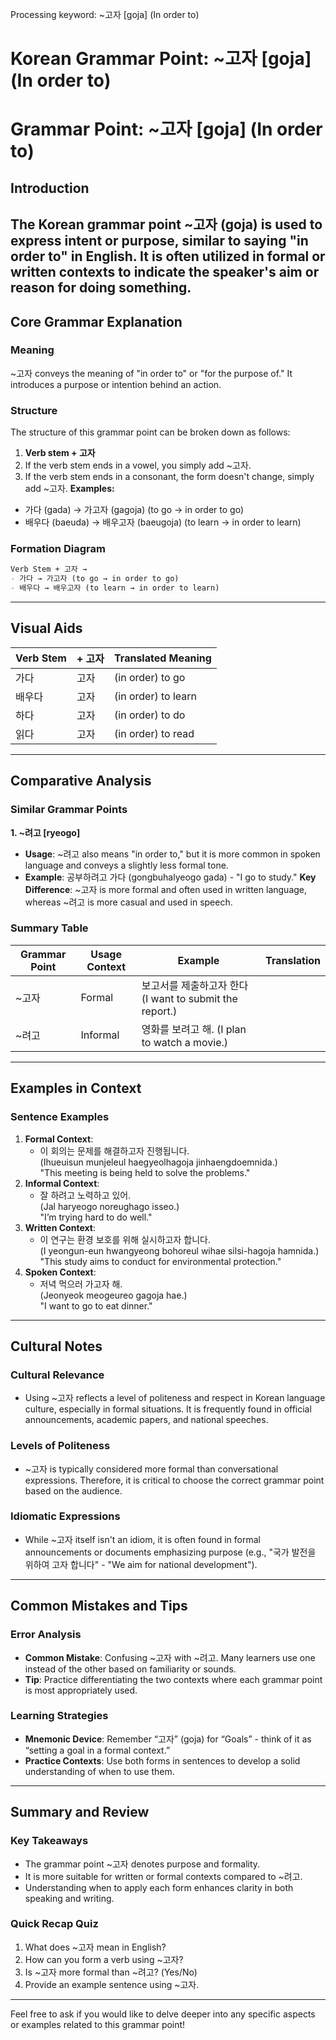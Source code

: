 Processing keyword: ~고자 [goja] (In order to)
# Korean Grammar Point: ~고자 [goja] (In order to)
# Grammar Point: ~고자 [goja] (In order to)
## Introduction
The Korean grammar point ~고자 (goja) is used to express intent or purpose, similar to saying "in order to" in English. It is often utilized in formal or written contexts to indicate the speaker's aim or reason for doing something.
---
## Core Grammar Explanation
### Meaning
~고자 conveys the meaning of "in order to" or "for the purpose of." It introduces a purpose or intention behind an action. 
### Structure
The structure of this grammar point can be broken down as follows:
1. **Verb stem + 고자**
2. If the verb stem ends in a vowel, you simply add ~고자.
3. If the verb stem ends in a consonant, the form doesn't change, simply add ~고자.
**Examples:**
- 가다 (gada) → 가고자 (gagoja) (to go → in order to go)
- 배우다 (baeuda) → 배우고자 (baeugoja) (to learn → in order to learn)
### Formation Diagram
```markdown
Verb Stem + 고자 → 
- 가다 → 가고자 (to go → in order to go)
- 배우다 → 배우고자 (to learn → in order to learn)
```
---
## Visual Aids
| Verb Stem   | + 고자 | Translated Meaning        |
|-------------|--------|---------------------------|
| 가다        | 고자   | (in order) to go         |
| 배우다     | 고자   | (in order) to learn      |
| 하다        | 고자   | (in order) to do         |
| 읽다        | 고자   | (in order) to read       |
---
## Comparative Analysis
### Similar Grammar Points
**1. ~려고 [ryeogo]**
- **Usage**: ~려고 also means "in order to," but it is more common in spoken language and conveys a slightly less formal tone.
- **Example**: 공부하려고 가다 (gongbuhalyeogo gada) - "I go to study."
**Key Difference**: ~고자 is more formal and often used in written language, whereas ~려고 is more casual and used in speech.
### Summary Table
| Grammar Point | Usage Context | Example                   | Translation            |
|----------------|---------------|---------------------------|------------------------|
| ~고자          | Formal        | 보고서를 제출하고자 한다 (I want to submit the report.) |                        |
| ~려고          | Informal      | 영화를 보려고 해. (I plan to watch a movie.) |                        |
---
## Examples in Context
### Sentence Examples
1. **Formal Context**:
   - 이 회의는 문제를 해결하고자 진행됩니다.  
     (Ihueuisun munjeleul haegyeolhagoja jinhaengdoemnida.)  
     "This meeting is being held to solve the problems."
2. **Informal Context**:
   - 잘 하려고 노력하고 있어.  
     (Jal haryeogo noreughago isseo.)  
     "I’m trying hard to do well."
3. **Written Context**:
   - 이 연구는 환경 보호를 위해 실시하고자 합니다.  
     (I yeongun-eun hwangyeong bohoreul wihae silsi-hagoja hamnida.)  
     "This study aims to conduct for environmental protection."
4. **Spoken Context**:
   - 저녁 먹으러 가고자 해.  
     (Jeonyeok meogeureo gagoja hae.)  
     "I want to go to eat dinner."
---
## Cultural Notes
### Cultural Relevance
- Using ~고자 reflects a level of politeness and respect in Korean language culture, especially in formal situations. It is frequently found in official announcements, academic papers, and national speeches.
### Levels of Politeness
- ~고자 is typically considered more formal than conversational expressions. Therefore, it is critical to choose the correct grammar point based on the audience.
### Idiomatic Expressions
- While ~고자 itself isn't an idiom, it is often found in formal announcements or documents emphasizing purpose (e.g., "국가 발전을 위하여 고자 합니다" - "We aim for national development").
---
## Common Mistakes and Tips
### Error Analysis
- **Common Mistake**: Confusing ~고자 with ~려고. Many learners use one instead of the other based on familiarity or sounds.
- **Tip**: Practice differentiating the two contexts where each grammar point is most appropriately used.
### Learning Strategies
- **Mnemonic Device**: Remember “고자” (goja) for “Goals” - think of it as “setting a goal in a formal context.”
- **Practice Contexts**: Use both forms in sentences to develop a solid understanding of when to use them.
---
## Summary and Review
### Key Takeaways
- The grammar point ~고자 denotes purpose and formality.
- It is more suitable for written or formal contexts compared to ~려고.
- Understanding when to apply each form enhances clarity in both speaking and writing.
### Quick Recap Quiz
1. What does ~고자 mean in English?
2. How can you form a verb using ~고자?
3. Is ~고자 more formal than ~려고? (Yes/No)
4. Provide an example sentence using ~고자.
---
Feel free to ask if you would like to delve deeper into any specific aspects or examples related to this grammar point!
